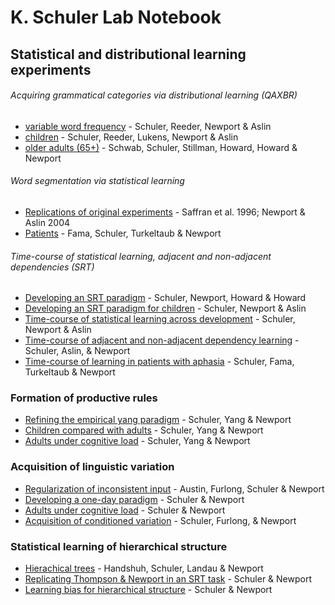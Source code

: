# K. Schuler Lab Notebook

## Statistical and distributional learning experiments
###### Acquiring grammatical categories via distributional learning (QAXBR)

- [variable word frequency](qaxbr/raggedyness.md) - Schuler, Reeder, Newport & Aslin
- [children](qaxbr/kids.md) - Schuler, Reeder, Lukens, Newport & Aslin
- [older adults (65+)](qaxbr/older-adults.md) - Schwab, Schuler, Stillman, Howard, Howard & Newport

###### Word segmentation via statistical learning

- [Replications of original experiments](wordseg/lang-replications.md) - Saffran et al. 1996; Newport & Aslin 2004
- [Patients]() - Fama, Schuler, Turkeltaub & Newport

###### Time-course of statistical learning, adjacent and non-adjacent dependencies (SRT)
- [Developing an SRT paradigm](wordseg/adult-srt-paradigm.md) - Schuler, Newport, Howard & Howard
- [Developing an SRT paradigm for children](wordseg/child-srt-paradigm.md) - Schuler, Newport & Aslin
- [Time-course of statistical learning across development](wordseg/across-development.md) - Schuler, Newport & Aslin
- [Time-course of adjacent and non-adjacent dependency learning](wordseg/adj-v-nonadj.md) - Schuler, Aslin, & Newport
- [Time-course of learning in patients with aphasia](wordseg/patients.md) - Schuler, Fama, Turkeltaub & Newport

### Formation of productive rules

- [Refining the empirical yang paradigm]() - Schuler, Yang & Newport
- [Children compared with adults]() - Schuler, Yang & Newport
- [Adults under cognitive load]() - Schuler, Yang & Newport

### Acquisition of linguistic variation
- [Regularization of inconsistent input]() - Austin, Furlong, Schuler & Newport
- [Developing a one-day paradigm]() - Schuler & Newport
- [Adults under cognitive load]() - Schuler & Newport
- [Acquisition of conditioned variation]() - Schuler, Furlong, & Newport

### Statistical learning of hierarchical structure
- [Hierachical trees]() - Handshuh, Schuler, Landau & Newport
- [Replicating Thompson & Newport in an SRT task]() - Schuler & Newport
- [Learning bias for hierarchical structure]() - Schuler & Newport




